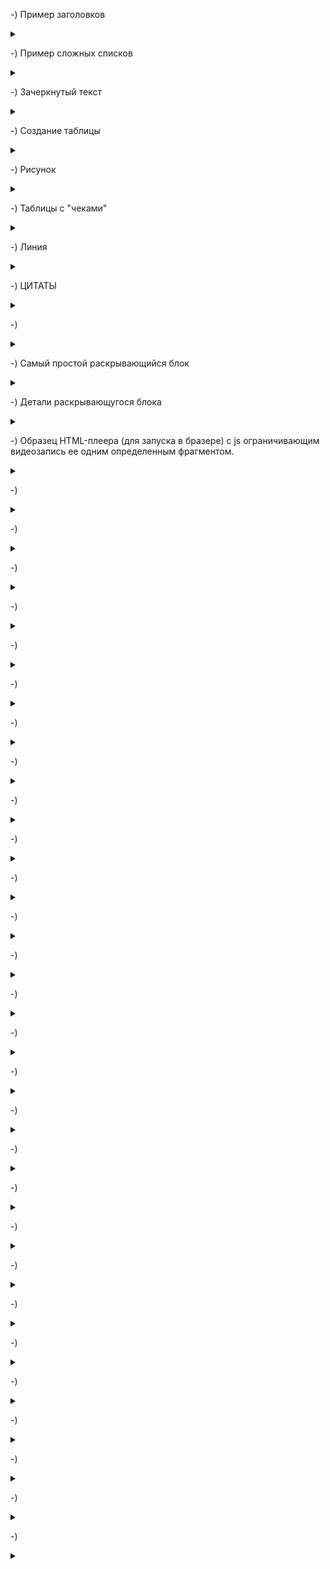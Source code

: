 -) Пример заголовков

<details>

<summary></summary>


```javascript

# Всем приятного вечера
## Завтра пятница
### **Планы на пятницу**

в браузере:
```
# Всем приятного вечера
## Завтра пятница
### **Планы на пятницу**

</details>


-) Пример  сложных списков

<details>

<summary></summary>


```javascript

* Работа
* Спорт
    * футбол
    * баскетбол
* Учить ДЗ
* Торт

В браузере:

```

* Работа
* Спорт
    * футбол
    * баскетбол
* Учить ДЗ
* Торт

</details>


-) Зачеркнутый текст

<details>

<summary></summary>


```javascript
Обрамление тильдами выводит зачеркнутый текст:
 ~~зачеркнутый текст ~~

В браузере:

```

 ~~зачеркнутый текст ~~

</details>



-) Создание таблицы

<details>

<summary></summary>


```javascript

    |№|имя|возраст|
    |-|---|-------|
    |1|Камила|23|
    |2|Адам|27|
    |3|Роланд|25|

В браузере:

```

|№|имя|возраст|
|-|---|-------|
|1|Камила|23|
|2|Адам|27|
|3|Роланд|25|

</details>


-) Рисунок

<details>

<summary></summary>


```javascript

![альтернативный текст](путь к рисунку)

```

</details>



-)  Таблицы с "чеками"

<details>

<summary></summary>



```javascript

### Студенты которые сдали зачет:
* [x] Камила|23|
* [ ] Адам|27|
* [x] Роланд|25|

В браузере:

```

### Студенты которые сдали зачет:
* [x] Камила
* [ ] Адам
* [x] Роланд

</details>

-) Линия

<details>

<summary></summary>


```javascript

---
в браузере:
```
---
</details>


-) ЦИТАТЫ 

<details>

<summary></summary>


```javascript
# Цитаты
(здесь мы будем цетировать)

> # Все будет хорошо
> ## Никода не ошиибается тот кто ничего не делает
> ### Если все идет хорощо - значит вы чего - то не знаете 
>> ### Ученье свет, а не ученье тьма


в браузере:
```
# Цитаты
(здесь мы будем цетировать)

> # Все будет хорошо
> ## Никода не ошиибается тот кто ничего не делает
> ### Если все идет хорощо - значит вы чего - то не знаете 
>> ### Ученье свет, а не ученье тьма

</details>


-) 

<details>

<summary></summary>


```javascript


```

</details>


-) Самый простой раскрывающийся блок

<details>

<summary></summary>



```javascript

<details>
  <summary>Легенда</summary>
  <p>Раскрывающийся текст</p>
</details>


```

</details>


-) Детали раскрывающугося блока

<details>

<summary></summary>



```javascript

https://doka.guide/html/details/

01.06.2023

Иногда нужно скрывать какую-то информацию на странице в специальном блоке. Чтобы в любой момент можно было кликнуть на этот блок и развернуть информацию. И свернуть обратно таким же кликом. Такой блок ещё называют «аккордеоном».

Как пишется Скопировать ссылку "Как пишется"
Тег <details> — это интерактивный элемент, при нажатии на который открывается блок с информацией — текстом или картинками. Нередко такие элементы можно встретить на страницах с часто задаваемыми вопросами (FAQ), где в заголовке (или легенде) написан вопрос, а ответом является содержимое «аккордеона».

Тег <summary> — это заголовок «аккордеона», так называемая легенда. Он необязателен — без него в качестве легенды будет написан текст «Подробнее», «Details» или нечто подобное — в зависимости от выбранного языка и браузера.

Собирается «аккордеон» очень просто: в <details> вкладываем <summary> и теги с информацией, которая будет показываться при нажатии.

По умолчанию «аккордеон» закрыт, но если мы хотим, чтобы его содержание показывалось сразу при загрузке страницы или открывать его из JavaScript, нужно добавить к нему атрибут open.

Подсказки:
💡 Можно вкладывать <details> в <details>.

💡 <details> — это интерактивный элемент, но вкладывать другие интерактивные элементы в него можно.

💡 В HTML-стандарте написано, что <summary> должен быть первым ребёнком в <details>, но на деле всё прекрасно работает, даже если <summary> находится между тегами содержательной части «аккордеона».

💡 Вёрстка не ломается, если вложить <summary> в <summary> — в таком случае будет только один элемент ::marker (треугольник перед легендой).

💡 Если в «аккордеоне» будет несколько <summary> подряд, браузер будет реагировать только на первый, а остальные даже не отобразятся, хотя будут стоять в разметке.

💡 Если указать просто <summary> без <details>, то он будет вести себя как обычный <div> — блочный элемент без интерактивности.

На практике:
Лена Райан советует:
🛠 Если присутствует тег <summary>, то псевдоэлемент ::marker можно стилизовать — правда, он реагирует не на все свойства, но как минимум вы сможете поменять цвет и размер шрифта. Раньше для его стилизации нужно было использовать ::-webkit-details-marker.

Татьяна Фокина советует:
🛠 Можно заменить иконку по умолчанию с помощью <img>. В этом случае оставьте значение атрибута alt пустым, так как это декоративное изображение.

<details open>
  <summary>
    <img src="images/arrow-down.svg" alt="">
    Сроки доставки
  </summary>
  <p>Если закажите экспресс-доставку голубями, она займёт от 6 до 8 дней. Обычная доставка улиткой занимает примерно 20 дней.</p>
</details>

```

</details>



-) Образец HTML-плеера (для запуска в бразере) c js ограничивающим видеозапись ее одним определенным фрагментом.

<details>

<summary></summary>


```javascript

<!DOCTYPE html> 
<html> 


<body> 
  <details>
    <summary> -) Введние. Рассматриваемые в лекции темы:</summary>
    <p>
      <h4>Что такое структуры данных, зачем они нужны при разработке программ. Особенности массивов, их плюсы и минусы, в каких случаях их можно продуктивно использовать. Оценка сложности популярных алгоритмов. </h4>
<video id="myVideo" width="95%" height="95%" controls ontimeupdate = "setCurTime()">
<source src="file:///C:/Users/Vladi/Documents/EDUCATION/Поименованные/аlgorithms/Lesson/2/Урок%202.%20Структуры%20данных.%20Массивы.%20Алгоритмы%20массивов%20(720p).mp4#t=s,f" type="video/mp4">
  Your browser does not support the video tag.
</video><br>

<p id="demo"></p>

<script>
// Get the video element with id="myVideo"
var vid = document.getElementById("myVideo");
var s = 93; 
var f = 130;
// Attach a "timeupdate" event to the video
vid.addEventListener("timeupdate", getCurTime);

// Display the current playback position of the video in a p element with id="demo"
function getCurTime() { 
    document.getElementById("demo").innerHTML = "The current playback position is " + vid.currentTime + " seconds.";
} 

// Set the current playback position to 5 seconds
function setCurTime() {
    if (vid.currentTime < s || vid.currentTime > f){
    vid.currentTime = s;
    } 
 } 
</script> 
</p>
</details>
</body> 
</html>

```

</details>


-) 

<details>

<summary></summary>


```javascript


```

</details>


-) 

<details>

<summary></summary>


```javascript


```

</details>


-) 

<details>

<summary></summary>


```javascript


```

</details>


-) 

<details>

<summary></summary>


```javascript


```

</details>


-) 

<details>

<summary></summary>


```javascript


```

</details>


-) 

<details>

<summary></summary>


```javascript


```

</details>


-) 

<details>

<summary></summary>


```javascript


```

</details>


-) 

<details>

<summary></summary>


```javascript


```

</details>


-) 

<details>

<summary></summary>


```javascript


```

</details>


-) 

<details>

<summary></summary>


```javascript


```

</details>


-) 

<details>

<summary></summary>


```javascript


```

</details>


-) 

<details>

<summary></summary>


```javascript


```

</details>


-) 

<details>

<summary></summary>


```javascript


```

</details>


-) 

<details>

<summary></summary>


```javascript


```

</details>


-) 

<details>

<summary></summary>


```javascript


```

</details>


-) 

<details>

<summary></summary>


```javascript


```

</details>


-) 

<details>

<summary></summary>


```javascript


```

</details>


-) 

<details>

<summary></summary>


```javascript


```

</details>


-) 

<details>

<summary></summary>


```javascript


```

</details>


-) 

<details>

<summary></summary>


```javascript


```

</details>


-) 

<details>

<summary></summary>


```javascript


```

</details>


-) 

<details>

<summary></summary>


```javascript


```

</details>


-) 

<details>

<summary></summary>


```javascript


```

</details>


-) 

<details>

<summary></summary>


```javascript


```

</details>


-) 

<details>

<summary></summary>


```javascript


```

</details>


-) 

<details>

<summary></summary>


```javascript


```

</details>


-) 

<details>

<summary></summary>


```javascript


```

</details>


-) 

<details>

<summary></summary>


```javascript


```

</details>

